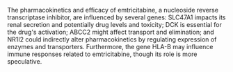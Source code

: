 The pharmacokinetics and efficacy of emtricitabine, a nucleoside reverse transcriptase inhibitor, are influenced by several genes: SLC47A1 impacts its renal secretion and potentially drug levels and toxicity; DCK is essential for the drug's activation; ABCC2 might affect transport and elimination; and NR1I2 could indirectly alter pharmacokinetics by regulating expression of enzymes and transporters. Furthermore, the gene HLA-B may influence immune responses related to emtricitabine, though its role is more speculative.